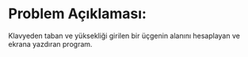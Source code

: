 # Problem Açıklaması:
Klavyeden taban ve yüksekliği girilen bir üçgenin alanını hesaplayan ve ekrana yazdıran program.
